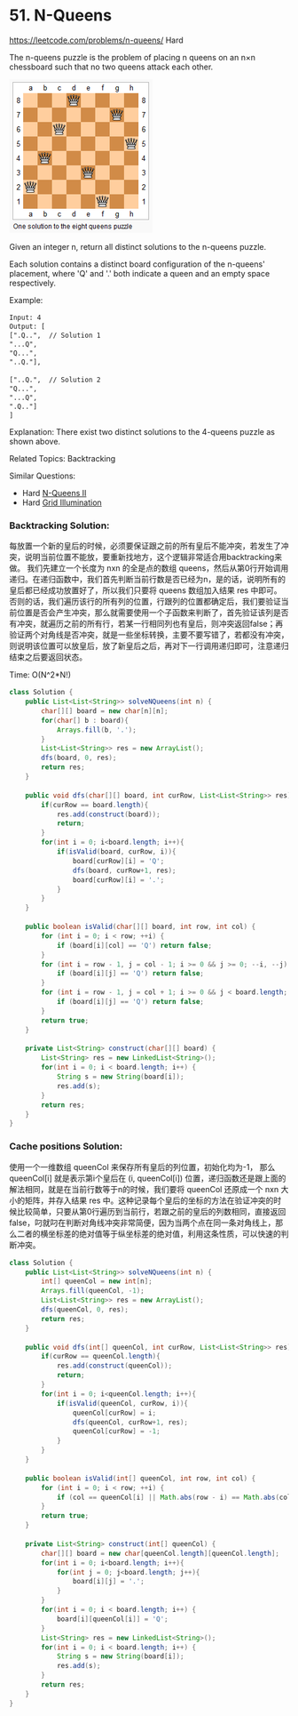 # 51. N-Queens
<https://leetcode.com/problems/n-queens/>
Hard

The n-queens puzzle is the problem of placing n queens on an n×n chessboard such that no two queens attack each other.

![alt text](../resources/8-queens.png)

Given an integer n, return all distinct solutions to the n-queens puzzle.

Each solution contains a distinct board configuration of the n-queens' placement, where 'Q' and '.' both indicate a queen and an empty space respectively.

Example:

    Input: 4
    Output: [
    [".Q..",  // Solution 1
    "...Q",
    "Q...",
    "..Q."],

    ["..Q.",  // Solution 2
    "Q...",
    "...Q",
    ".Q.."]
    ]


Explanation: There exist two distinct solutions to the 4-queens puzzle as shown above.

Related Topics: Backtracking

Similar Questions: 
* Hard [N-Queens II](https://leetcode.com/problems/n-queens-ii/)
* Hard [Grid Illumination](https://leetcode.com/problems/grid-illumination/)


### Backtracking Solution: 
每放置一个新的皇后的时候，必须要保证跟之前的所有皇后不能冲突，若发生了冲突，说明当前位置不能放，要重新找地方，这个逻辑非常适合用backtracking来做。
我们先建立一个长度为 nxn 的全是点的数组 queens，然后从第0行开始调用递归。在递归函数中，我们首先判断当前行数是否已经为n，是的话，说明所有的皇后都已经成功放置好了，所以我们只要将 queens 数组加入结果 res 中即可。否则的话，我们遍历该行的所有列的位置，行跟列的位置都确定后，我们要验证当前位置是否会产生冲突，那么就需要使用一个子函数来判断了，首先验证该列是否有冲突，就遍历之前的所有行，若某一行相同列也有皇后，则冲突返回false；再验证两个对角线是否冲突，就是一些坐标转换，主要不要写错了，若都没有冲突，则说明该位置可以放皇后，放了新皇后之后，再对下一行调用递归即可，注意递归结束之后要返回状态。

Time: O(N^2*N!)
```java
class Solution {
    public List<List<String>> solveNQueens(int n) {
        char[][] board = new char[n][n];
        for(char[] b : board){
            Arrays.fill(b, '.');
        }
        List<List<String>> res = new ArrayList();  
        dfs(board, 0, res);
        return res;
    }
    
    public void dfs(char[][] board, int curRow, List<List<String>> res){
        if(curRow == board.length){
            res.add(construct(board));
            return;
        }
        for(int i = 0; i<board.length; i++){
            if(isValid(board, curRow, i)){
                board[curRow][i] = 'Q';
                dfs(board, curRow+1, res);
                board[curRow][i] = '.';
            }
        }
    }
    
    public boolean isValid(char[][] board, int row, int col) {
        for (int i = 0; i < row; ++i) {
            if (board[i][col] == 'Q') return false;
        }
        for (int i = row - 1, j = col - 1; i >= 0 && j >= 0; --i, --j) {
            if (board[i][j] == 'Q') return false;
        }
        for (int i = row - 1, j = col + 1; i >= 0 && j < board.length; --i, ++j) {
            if (board[i][j] == 'Q') return false;
        }
        return true;
    }
    
    private List<String> construct(char[][] board) {
        List<String> res = new LinkedList<String>();
        for(int i = 0; i < board.length; i++) {
            String s = new String(board[i]);
            res.add(s);
        }
        return res;
    }
}
```

### Cache positions Solution: 
使用一个一维数组 queenCol 来保存所有皇后的列位置，初始化均为-1， 那么 queenCol[i] 就是表示第i个皇后在 (i, queenCol[i]) 位置，递归函数还是跟上面的解法相同，就是在当前行数等于n的时候，我们要将 queenCol 还原成一个 nxn 大小的矩阵，并存入结果 res 中。这种记录每个皇后的坐标的方法在验证冲突的时候比较简单，只要从第0行遍历到当前行，若跟之前的皇后的列数相同，直接返回false，叼就叼在判断对角线冲突非常简便，因为当两个点在同一条对角线上，那么二者的横坐标差的绝对值等于纵坐标差的绝对值，利用这条性质，可以快速的判断冲突。
```java
class Solution {
    public List<List<String>> solveNQueens(int n) {
        int[] queenCol = new int[n];
        Arrays.fill(queenCol, -1);
        List<List<String>> res = new ArrayList();  
        dfs(queenCol, 0, res);
        return res;
    }
    
    public void dfs(int[] queenCol, int curRow, List<List<String>> res){
        if(curRow == queenCol.length){
            res.add(construct(queenCol));
            return;
        }
        for(int i = 0; i<queenCol.length; i++){
            if(isValid(queenCol, curRow, i)){
                queenCol[curRow] = i;
                dfs(queenCol, curRow+1, res);
                queenCol[curRow] = -1;
            }
        }
    }
    
    public boolean isValid(int[] queenCol, int row, int col) {
        for (int i = 0; i < row; ++i) {
            if (col == queenCol[i] || Math.abs(row - i) == Math.abs(col - queenCol[i])) return false;
        }
        return true;
    }
    
    private List<String> construct(int[] queenCol) {
        char[][] board = new char[queenCol.length][queenCol.length];
        for(int i = 0; i<board.length; i++){
            for(int j = 0; j<board.length; j++){
                board[i][j] = '.';
            }
        }
        for(int i = 0; i < board.length; i++) {
            board[i][queenCol[i]] = 'Q';
        }
        List<String> res = new LinkedList<String>();
        for(int i = 0; i < board.length; i++) {
            String s = new String(board[i]);
            res.add(s);
        }
        return res;
    }
}
```
